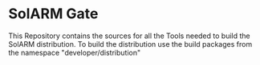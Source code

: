 # SolARM Gate
This Repository contains the sources for all the Tools needed to build the SolARM distribution.
To build the distribution use the build packages from the namespace "developer/distribution"


